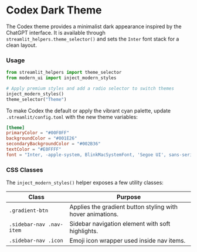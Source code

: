 # Codex Dark Theme

The Codex theme provides a minimalist dark appearance inspired by the ChatGPT interface.
It is available through `streamlit_helpers.theme_selector()` and sets the
`Inter` font stack for a clean layout.

### Usage

```python
from streamlit_helpers import theme_selector
from modern_ui import inject_modern_styles

# Apply premium styles and add a radio selector to switch themes
inject_modern_styles()
theme_selector("Theme")
```

To make Codex the default or apply the vibrant cyan palette, update
`.streamlit/config.toml` with the new theme variables:

```toml
[theme]
primaryColor = "#00F0FF"
backgroundColor = "#001E26"
secondaryBackgroundColor = "#002B36"
textColor = "#E0FFFF"
font = "Inter, -apple-system, BlinkMacSystemFont, 'Segoe UI', sans-serif"
```

### CSS Classes

The `inject_modern_styles()` helper exposes a few utility classes:

| Class | Purpose |
|-------|---------|
| `.gradient-btn` | Applies the gradient button styling with hover animations. |
| `.sidebar-nav .nav-item` | Sidebar navigation element with soft highlights. |
| `.sidebar-nav .icon` | Emoji icon wrapper used inside nav items. |
